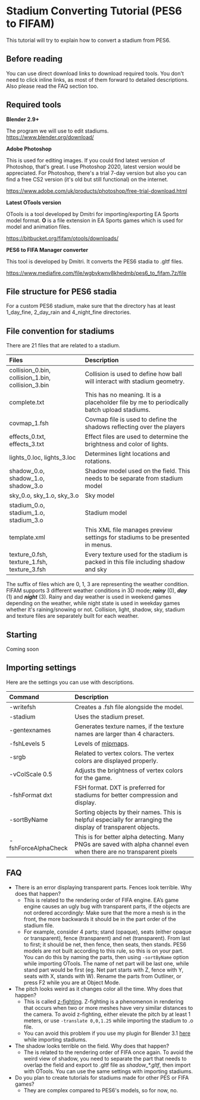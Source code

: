 # Stadium Converting Tutorial (PES6 to FIFAM)

This tutorial will try to explain how to convert a stadium from PES6.

## Before reading

You can use direct download links to download required tools. You don't need to click inline links, as most of them forward to detailed descriptions. Also please read the FAQ section too.

## Required tools

**Blender 2.9+** 

The program we will use to edit stadiums. https://www.blender.org/download/ 

**Adobe Photoshop**

This is used for editing images. If you could find latest version of Photoshop, that's great. I use Photoshop 2020, latest version would be appreciated. For Photoshop, there's a trial 7-day version but also you can find a free CS2 version (it's old but still functional) on the internet.

https://www.adobe.com/uk/products/photoshop/free-trial-download.html 

**Latest OTools version**

OTools is a tool developed by Dmitri for importing/exporting EA Sports model format. **O** is a file extension in EA Sports games which is used for model and animation files.

https://bitbucket.org/fifam/otools/downloads/

**PES6 to FIFA Manager converter**

This tool is developed by Dmitri. It converts the PES6 stadia to .gltf files.

https://www.mediafire.com/file/wgbvkwnv8khedmb/pes6_to_fifam.7z/file

## File structure for PES6 stadia

For a custom PES6 stadium, make sure that the directory has at least 1_day_fine, 2_day_rain and 4_night_fine directories.

## File convention for stadiums

There are 21 files that are related to a stadium. 

| Files      | Description |
| :---        |    :----   |
| collision_0.bin, collision_1.bin, collision_3.bin      | Collision is used to define how ball will interact with stadium geometry.       |
| complete.txt | This has no meaning. It is a placeholder file by me to periodically batch upload stadiums. |
| covmap_1.fsh   | Covmap file is used to define the shadows reflecting over the players        |
| effects_0.txt, effects_3.txt      | Effect files are used to determine the brightness and color of lights.       |
| lights_0.loc, lights_3.loc   | Determines light locations and rotations.        |
| shadow_0.o, shadow_1.o, shadow_3.o      | Shadow model used on the field. This needs to be separate from stadium model       |
| sky_0.o, sky_1.o, sky_3.o   | Sky model        |
| stadium_0.o, stadium_1.o, stadium_3.o      | Stadium model       |
| template.xml | This XML file manages preview settings for stadiums to be presented in menus. |
| texture_0.fsh, texture_1.fsh, texture_3.fsh   | Every texture used for the stadium is packed in this file including shadow and sky        |

The suffix of files which are 0, 1, 3 are representing the weather condition. FIFAM supports 3 different weather conditions in 3D mode; ***rainy*** (0), ***day*** (1) and ***night*** (3). Rainy and day weather is used in weekend games depending on the weather, while night state is used in weekday games whether it's raining/snowing or not. Collision, light, shadow, sky, stadium and texture files are separately built for each weather.

## Starting

Coming soon

## Importing settings

Here are the settings you can use with descriptions.

| Command | Description |
| :---        |    :----   |
| -writefsh        |    Creates a .fsh file alongside the model.   |
| -stadium        |    Uses the stadium preset.   |
| -gentexnames        |    Generates texture names, if the texture names are larger than 4 characters.   |
| -fshLevels 5       |    Levels of [mipmaps](https://en.wikipedia.org/wiki/Mipmap).   |
| -srgb        |    Related to vertex colors. The vertex colors are displayed properly.   |
| -vColScale 0.5        |    Adjusts the brightness of vertex colors for the game.   |
| -fshFormat dxt        |    FSH format. DXT is preferred for stadiums for better compression and display.   |
| -sortByName        |    Sorting objects by their names. This is helpful especially for arranging the display of transparent objects.   |
| -fshForceAlphaCheck        |    This is for better alpha detecting. Many PNGs are saved with alpha channel even when there are no transparent pixels |

## FAQ

- There is an error displaying transparent parts. Fences look terrible. Why does that happen?
    - This is related to the rendering order of FIFA engine. EA’s game engine causes an ugly bug with transparent parts, if the objects are not ordered accordingly: Make sure that the more a mesh is in the front, the more backwards it should be in the part order of the stadium file.
    - For example, consider 4 parts; stand (opaque), seats (either opaque or transparent), fence (transparent) and net (transparent). From last to first; it should be net, then fence, then seats, then stands. PES6 models are not built according to this rule, so this is on your part. You can do this by naming the parts, then using `-sortByName` option while importing OTools. The name of net part will be last one, while stand part would be first (eg. Net part starts with Z, fence with Y, seats with X, stands with W). Rename the parts from Outliner, or press F2 while you are at Object Mode.
- The pitch looks weird as it changes color all the time. Why does that happen?
    - This is called [z-fighting](https://en.wikipedia.org/wiki/Z-fighting). Z-fighting is a phenomenon in rendering that occurs when two or more meshes have very similar distances to the camera. To avoid z-fighting, either elevate the pitch by at least 1 meters, or use `-translate 0,0,1.25` while importing the stadium to .o file.
    - You can avoid this problem if you use my plugin for Blender 3.1 [here](https://github.com/muratcansarkalkan/fmspecific) while importing stadiums.
- The shadow looks terrible on the field. Why does that happen?
    - The is related to the rendering order of FIFA once again. To avoid the weird view of shadow, you need to separate the part that needs to overlap the field and export to .gltf file as *shadow_\*.gltf*, then import with OTools. You can use the same settings with importing stadiums.
- Do you plan to create tutorials for stadiums made for other PES or FIFA games?
    - They are complex compared to PES6's models, so for now, no.